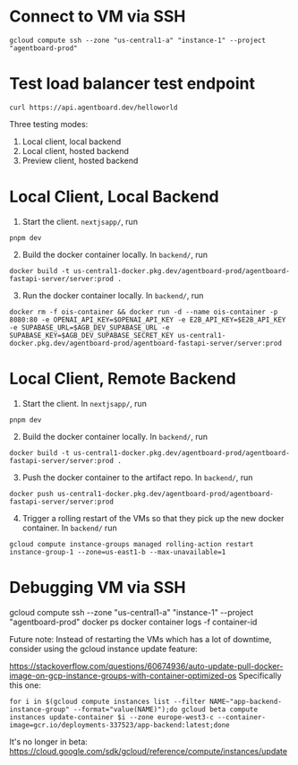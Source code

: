 
# Connect to VM via SSH
```
gcloud compute ssh --zone "us-central1-a" "instance-1" --project "agentboard-prod"
```

# Test load balancer test endpoint
```
curl https://api.agentboard.dev/helloworld
```

Three testing modes:
1. Local client, local backend
2. Local client, hosted backend
3. Preview client, hosted backend

# Local Client, Local Backend
1. Start the client. `nextjsapp/`, run
```
pnpm dev
```
2. Build the docker container locally. In `backend/`, run 
```
docker build -t us-central1-docker.pkg.dev/agentboard-prod/agentboard-fastapi-server/server:prod .
```
3. Run the docker container locally. In `backend/`, run 
```
docker rm -f ois-container && docker run -d --name ois-container -p 8080:80 -e OPENAI_API_KEY=$OPENAI_API_KEY -e E2B_API_KEY=$E2B_API_KEY -e SUPABASE_URL=$AGB_DEV_SUPABASE_URL -e SUPABASE_KEY=$AGB_DEV_SUPABASE_SECRET_KEY us-central1-docker.pkg.dev/agentboard-prod/agentboard-fastapi-server/server:prod
```

# Local Client, Remote Backend
1. Start the client. In `nextjsapp/`, run
```
pnpm dev
```
2. Build the docker container locally. In `backend/`, run 
```
docker build -t us-central1-docker.pkg.dev/agentboard-prod/agentboard-fastapi-server/server:prod .
```
3. Push the docker container to the artifact repo. In `backend/`, run 
```
docker push us-central1-docker.pkg.dev/agentboard-prod/agentboard-fastapi-server/server:prod
```
4. Trigger a rolling restart of the VMs so that they pick up the new docker container. In `backend/` run
```
gcloud compute instance-groups managed rolling-action restart instance-group-1 --zone=us-east1-b --max-unavailable=1
```

# Debugging VM via SSH
gcloud compute ssh --zone "us-central1-a" "instance-1" --project "agentboard-prod"
docker ps
docker container logs -f container-id

Future note: Instead of restarting the VMs which has a lot of downtime, consider using the gcloud instance update feature:

https://stackoverflow.com/questions/60674936/auto-update-pull-docker-image-on-gcp-instance-groups-with-container-optimized-os
Specifically this one:
```
for i in $(gcloud compute instances list --filter NAME~"app-backend-instance-group" --format="value(NAME)");do gcloud beta compute instances update-container $i --zone europe-west3-c --container-image=gcr.io/deployments-337523/app-backend:latest;done
```
It's no longer in beta:
https://cloud.google.com/sdk/gcloud/reference/compute/instances/update